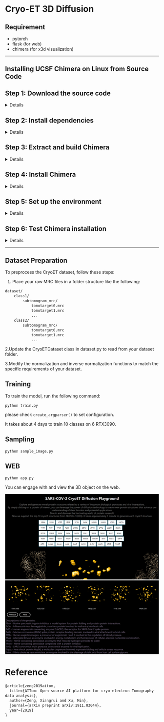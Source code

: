 # Cryo-ET 3D Diffusion

## Requirement
- pytorch
- flask (for web)
- chimera (for x3d visualization)
----
## Installing UCSF Chimera on Linux from Source Code

## Step 1: Download the source code
<details>
First, download the latest version of the Chimera source code from the official website:

[UCSF Chimera Source Download](https://www.cgl.ucsf.edu/chimera/download.html)

Select the appropriate source code package for your system (e.g., `chimera-1.15-src.tar.gz`) and download it.
</details>

## Step 2: Install dependencies
<details>
Chimera requires several dependencies to be installed on your system. Install them using the following commands:

For Debian/Ubuntu based systems:

```bash
sudo apt-get update
sudo apt-get install -y build-essential python3-dev libx11-dev libglu1-mesa-dev libxi-dev libxmu-dev libfreetype6-dev libjpeg-dev libtiff-dev libfftw3-dev libcairo2-dev libssl-dev libldap2-dev libboost-python-dev libboost-thread-dev libboost-filesystem-dev libboost-iostreams-dev libboost-regex-dev
```
For RHEL/CentOS based systems:
```
sudo yum groupinstall "Development Tools"
sudo yum install -y python3-devel libX11-devel mesa-libGLU-devel libXi-devel libXmu-devel freetype-devel libjpeg-turbo-devel libtiff-devel fftw-devel cairo-devel openssl-devel openldap-devel boost-python3-devel boost-thread-devel boost-filesystem-devel boost-iostreams-devel boost-regex-devel
```
</details>

## Step 3: Extract and build Chimera
<details>
Extract the downloaded source code package and enter the extracted directory:
```
tar -xzf chimera-1.15-src.tar.gz
cd chimera-1.15-src
```
Configure and build Chimera:
```
./configure
make
```
</details>

## Step 4: Install Chimera
<details>
After the build process is complete, install Chimera on your system:
```
sudo make install
```
Now, Chimera should be installed on your system. You can run it with the chimera command.
</details>

## Step 5: Set up the environment
<details>
It is recommended to add the Chimera executable to your `PATH` environment variable for easier access. Find the installation path of Chimera (usually `/usr/local/chimera`) and add it to your `PATH`:

```bash
echo 'export PATH=$PATH:/usr/local/chimera/bin' >> ~/.bashrc
source ~/.bashrc
```

Replace /usr/local/chimera with the actual installation path if it is different on your system.
</details>

## Step 6: Test Chimera installation
<details>
To ensure that Chimera has been installed correctly, you can run the following command:

```
chimera --version
```
This should display the installed version of Chimera.
</details>

----
## Dataset Preparation
To preprocess the CryoET dataset, follow these steps:

1. Place your raw MRC files in a folder structure like the following:
```
dataset/
    class1/
        subtomogram_mrc/
            tomotarget0.mrc
            tomotarget1.mrc
            ...
    class2/
        subtomogram_mrc/
            tomotarget0.mrc
            tomotarget1.mrc
            ...
```
2.Update the CryoETDataset class in dataset.py to read from your dataset folder.

3.Modify the normalization and inverse normalization functions to match the specific requirements of your dataset.

## Training
To train the model, run the following command:
```
python train.py
```
please check ```create_argparser()``` to set configuration.

It takes about 4 days to train 10 classes on 6 RTX3090.

## Sampling
```
python sample_image.py
```
## WEB
```
python app.py
```
You can engage with and view the 3D object on the web.

![Image](./webui.png)
![Image2](./web2.png)

# Reference
```
@article{zeng2019aitom,
  title={AITom: Open-source AI platform for cryo-electron Tomography data analysis},
  author={Zeng, Xiangrui and Xu, Min},
  journal={arXiv preprint arXiv:1911.03044},
  year={2019}
}
```
